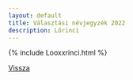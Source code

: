```yaml
---
layout: default
title: Választási névjegyzék 2022
description: Lőrinci
---
```


{% include Looxxrinci.html %}

[Vissza](./)